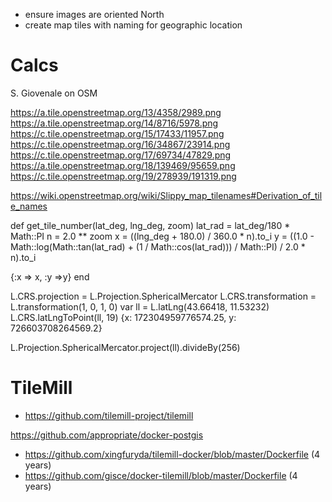 * ensure images are oriented North
* create map tiles with naming for geographic location

# Calcs

S. Giovenale on OSM

https://a.tile.openstreetmap.org/13/4358/2989.png
https://a.tile.openstreetmap.org/14/8716/5978.png
https://c.tile.openstreetmap.org/15/17433/11957.png
https://c.tile.openstreetmap.org/16/34867/23914.png
https://c.tile.openstreetmap.org/17/69734/47829.png
https://a.tile.openstreetmap.org/18/139469/95659.png
https://c.tile.openstreetmap.org/19/278939/191319.png

https://wiki.openstreetmap.org/wiki/Slippy_map_tilenames#Derivation_of_tile_names

def get_tile_number(lat_deg, lng_deg, zoom)
  lat_rad = lat_deg/180 * Math::PI
  n = 2.0 ** zoom
  x = ((lng_deg + 180.0) / 360.0 * n).to_i
  y = ((1.0 - Math::log(Math::tan(lat_rad) + (1 / Math::cos(lat_rad))) / Math::PI) / 2.0 * n).to_i
  
  {:x => x, :y =>y}
end

L.CRS.projection = L.Projection.SphericalMercator
L.CRS.transformation = L.transformation(1, 0, 1, 0)
var ll = L.latLng(43.66418, 11.53232)
L.CRS.latLngToPoint(ll, 19)
{x: 172304959776574.25, y: 726603708264569.2}

L.Projection.SphericalMercator.project(ll).divideBy(256)

# TileMill

* https://github.com/tilemill-project/tilemill

https://github.com/appropriate/docker-postgis

* https://github.com/xingfuryda/tilemill-docker/blob/master/Dockerfile (4 years)
* https://github.com/gisce/docker-tilemill/blob/master/Dockerfile (4 years)
